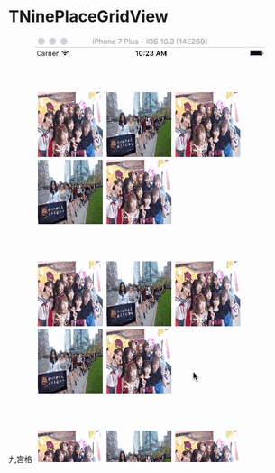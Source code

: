 # TNinePlaceGridView
九宫格
![image](https://github.com/tikeyc/TNinePlaceGridView/raw/master/TNinePlaceGridView/screen.gif)
